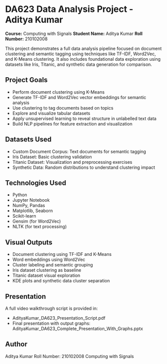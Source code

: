 # DA623 Data Analysis Project - Aditya Kumar

**Course:** Computing with Signals
**Student Name:** Aditya Kumar
**Roll Number:** 210102008

This project demonstrates a full data analysis pipeline focused on document clustering and semantic tagging using techniques like TF-IDF, Word2Vec, and K-Means clustering. It also includes foundational data exploration using datasets like Iris, Titanic, and synthetic data generation for comparison.

## Project Goals

* Perform document clustering using K-Means
* Generate TF-IDF and Word2Vec vector embeddings for semantic analysis
* Use clustering to tag documents based on topics
* Explore and visualize tabular datasets
* Apply unsupervised learning to reveal structure in unlabelled text data
* Build NLP pipelines for feature extraction and visualization

## Datasets Used

* Custom Document Corpus: Text documents for semantic tagging
* Iris Dataset: Basic clustering validation
* Titanic Dataset: Visualization and preprocessing exercises
* Synthetic Data: Random distributions to understand clustering impact

## Technologies Used

* Python
* Jupyter Notebook
* NumPy, Pandas
* Matplotlib, Seaborn
* Scikit-learn
* Gensim (for Word2Vec)
* NLTK (for text processing)

## Visual Outputs

* Document clustering using TF-IDF and K-Means
* Word embeddings using Word2Vec
* Cluster labeling and semantic grouping
* Iris dataset clustering as baseline
* Titanic dataset visual exploration
* KDE plots and synthetic data cluster separation

## Presentation

A full video walkthrough script is provided in:

* AdityaKumar\_DA623\_Presentation\_Script.pdf
* Final presentation with output graphs: AdityaKumar\_DA623\_Complete\_Presentation\_With\_Graphs.pptx

## Author

Aditya Kumar
Roll Number: 210102008
Computing with Signals

